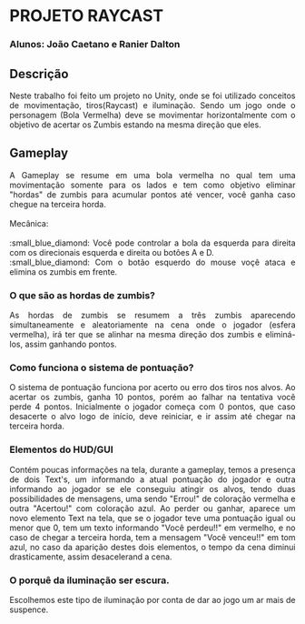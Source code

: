 # **PROJETO RAYCAST**
### Alunos: João Caetano e Ranier Dalton 

## Descrição 
<p align="justify"> 
	Neste trabalho foi feito um projeto no Unity, onde se foi utilizado conceitos de movimentação, tiros(Raycast) e iluminação. Sendo um jogo onde o personagem (Bola Vermelha) deve se movimentar horizontalmente com o objetivo de acertar os Zumbis estando na mesma direção que eles.
</p>

## Gameplay
<p align="justify"> 
	A Gameplay se resume em uma bola vermelha no qual tem uma movimentação somente para os lados e tem como objetivo eliminar "hordas" de zumbis para acumular pontos até vencer, você ganha caso chegue na terceira horda. 
<br>
<br>
	Mecânica: 
<br>
<br>
	:small_blue_diamond: Você pode controlar a bola da esquerda para direita com os direcionais esquerda e direita ou botões A e D.
<br>
	:small_blue_diamond: Com o botão esquerdo do mouse voçê ataca e elimina os zumbis em frente.
</p>

### O que são as hordas de zumbis?
<p align="justify"> 
	As hordas de zumbis se resumem a três zumbis aparecendo simultaneamente e aleatoriamente na cena onde o jogador (esfera vermelha), irá ter que se alinhar na mesma direção dos zumbis e eliminá-los, assim ganhando pontos. 
</p>
	
### Como funciona o sistema de pontuação?
<p align="justify"> 
	O sistema de pontuação funciona por acerto ou erro dos tiros nos alvos. Ao acertar os zumbis, ganha 10 pontos, porém ao falhar na tentativa você perde 4 pontos. Inicialmente o jogador começa com 0 pontos, que caso desacerte o alvo logo de início, deve reiniciar, e ir assim até chegar na terceira horda.
</p>
	
### Elementos do HUD/GUI
<p align="justify"> 
	Contém poucas informações na tela, durante a gameplay, temos a presença de dois Text's, um informando a atual pontuação do jogador e outra informando ao jogador se ele conseguiu atingir os alvos, tendo duas possibilidades de mensagens, uma sendo "Errou!" de coloração vermelha e outra "Acertou!" com coloração azul. Ao perder ou ganhar, aparece um novo elemento Text na tela, que se o jogador teve uma pontuação igual ou menor que 0, tem um texto informando "Você perdeu!!" em vermelho, e no caso de chegar a terceira horda, tem a mensagem "Você venceu!!" em tom azul, no caso da aparição destes dois elementos, o tempo da cena diminui drasticamente, assim desacelerand a cena. 
</p>
	
	


### O porquê da iluminação ser escura.
<p align="justify"> 
	Escolhemos este tipo de iluminação por conta de dar ao jogo um ar mais de suspence.
</p>



